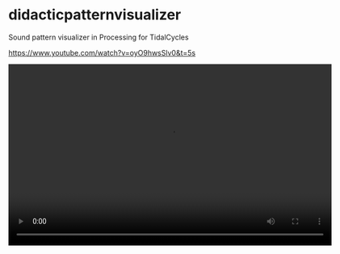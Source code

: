 # didacticpatternvisualizer
Sound pattern visualizer in Processing for TidalCycles

https://www.youtube.com/watch?v=oyO9hwsSlv0&t=5s

<video width="640" height="360" controls>
  <source src="https://ivanabreu.net/videos/CNDSD_Ivan_Abreu-CODING_IN_ATYPICAL_PLACES.mp4" type="video/mp4">
  Your browser does not support the video tag.
</video>

